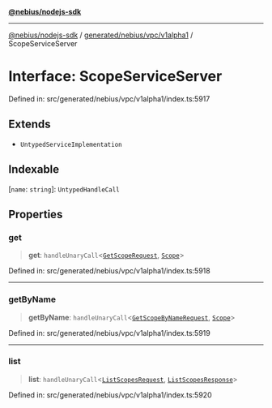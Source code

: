 [**@nebius/nodejs-sdk**](../../../../../README.md)

***

[@nebius/nodejs-sdk](../../../../../README.md) / [generated/nebius/vpc/v1alpha1](../README.md) / ScopeServiceServer

# Interface: ScopeServiceServer

Defined in: src/generated/nebius/vpc/v1alpha1/index.ts:5917

## Extends

- `UntypedServiceImplementation`

## Indexable

\[`name`: `string`\]: `UntypedHandleCall`

## Properties

### get

> **get**: `handleUnaryCall`\<[`GetScopeRequest`](GetScopeRequest.md), [`Scope`](Scope.md)\>

Defined in: src/generated/nebius/vpc/v1alpha1/index.ts:5918

***

### getByName

> **getByName**: `handleUnaryCall`\<[`GetScopeByNameRequest`](GetScopeByNameRequest.md), [`Scope`](Scope.md)\>

Defined in: src/generated/nebius/vpc/v1alpha1/index.ts:5919

***

### list

> **list**: `handleUnaryCall`\<[`ListScopesRequest`](ListScopesRequest.md), [`ListScopesResponse`](ListScopesResponse.md)\>

Defined in: src/generated/nebius/vpc/v1alpha1/index.ts:5920
